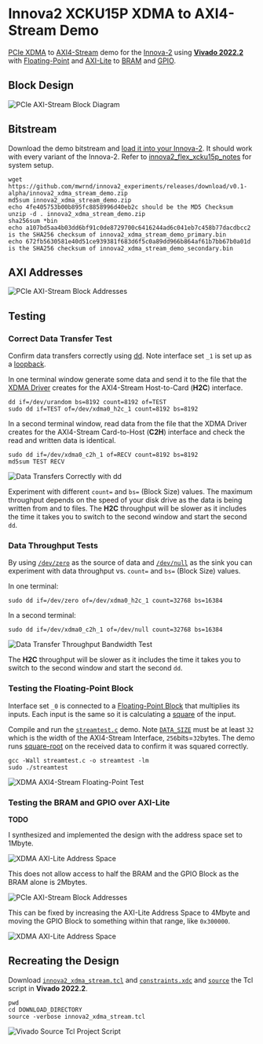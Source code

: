# Innova2 XCKU15P XDMA to AXI4-Stream Demo

[PCIe XDMA](https://docs.xilinx.com/r/en-US/pg195-pcie-dma/Introduction) to [AXI4-Stream](https://docs.xilinx.com/r/en-US/ug1399-vitis-hls/How-AXI4-Stream-Works) demo for the [Innova-2](https://www.nvidia.com/en-us/networking/ethernet/innova-2-flex/) using [**Vivado 2022.2**](https://www.xilinx.com/support/download/index.html/content/xilinx/en/downloadNav/vivado-design-tools/2022-2.html) with [Floating-Point](https://docs.xilinx.com/v/u/en-US/pg060-floating-point) and [AXI-Lite](https://www.xilinx.com/products/intellectual-property/axi_lite_ipif.html) to [BRAM](https://www.xilinx.com/products/intellectual-property/axi_bram_if_ctlr.html) and [GPIO](https://docs.xilinx.com/v/u/en-US/pg144-axi-gpio).



## Block Design

![PCIe AXI-Stream Block Diagram](img/innova2_xdma_stream_Block_Diagram.png)



## Bitstream

Download the demo bitstream and [load it into your Innova-2](https://github.com/mwrnd/innova2_flex_xcku15p_notes#loading-a-user-image). It should work with every variant of the Innova-2. Refer to [innova2_flex_xcku15p_notes](https://github.com/mwrnd/innova2_flex_xcku15p_notes) for system setup.

```
wget https://github.com/mwrnd/innova2_experiments/releases/download/v0.1-alpha/innova2_xdma_stream_demo.zip
md5sum innova2_xdma_stream_demo.zip
echo 4fe405753b00b895fc8858996d40eb2c should be the MD5 Checksum
unzip -d . innova2_xdma_stream_demo.zip
sha256sum *bin
echo a107bd5aa4b03dd6bf91c0de8729700c6416244ad6c041eb7c458b77dacdbcc2 is the SHA256 checksum of innova2_xdma_stream_demo_primary.bin
echo 672fb5630581e40d51ce939381f683d6f5c0a89dd966b864af61b7bb67b0a01d is the SHA256 checksum of innova2_xdma_stream_demo_secondary.bin
```



## AXI Addresses

![PCIe AXI-Stream Block Addresses](img/innova2_xdma_stream_AXI_Addresses.png)



## Testing

### Correct Data Transfer Test

Confirm data transfers correctly using [dd](https://manpages.ubuntu.com/manpages/focal/en/man1/dd.1.html). Note interface set `_1` is set up as a [loopback](https://en.wikipedia.org/wiki/Loopback).

In one terminal window generate some data and send it to the file that the [XDMA Driver](https://github.com/Xilinx/dma_ip_drivers) creates for the AXI4-Stream Host-to-Card (**H2C**) interface.
```
dd if=/dev/urandom bs=8192 count=8192 of=TEST
sudo dd if=TEST of=/dev/xdma0_h2c_1 count=8192 bs=8192
```

In a second terminal window, read data from the file that the XDMA Driver creates for the AXI4-Stream Card-to-Host (**C2H**) interface and check the read and written data is identical.
```
sudo dd if=/dev/xdma0_c2h_1 of=RECV count=8192 bs=8192
md5sum TEST RECV
```

![Data Transfers Correctly with dd](img/xdma_stream_data_transfer_test.png)

Experiment with different `count=` and `bs=` (Block Size) values. The maximum throughput depends on the speed of your disk drive as the data is being written from and to files. The **H2C** throughput will be slower as it includes the time it takes you to switch to the second window and start the second `dd`.



### Data Throughput Tests

By using [`/dev/zero`](https://en.wikipedia.org/wiki//dev/zero) as the source of data and [`/dev/null`](https://en.wikipedia.org/wiki/Null_device) as the sink you can experiment with data throughput vs. `count=` and `bs=` (Block Size) values.

In one terminal:
```
sudo dd if=/dev/zero of=/dev/xdma0_h2c_1 count=32768 bs=16384
```

In a second terminal:
```
sudo dd if=/dev/xdma0_c2h_1 of=/dev/null count=32768 bs=16384
```

![Data Transfer Throughput Bandwidth Test](img/xdma_stream_bandwidth_test.png)

The **H2C** throughput will be slower as it includes the time it takes you to switch to the second window and start the second `dd`.



### Testing the Floating-Point Block

Interface set `_0` is connected to a [Floating-Point Block](https://docs.xilinx.com/v/u/en-US/pg060-floating-point) that multiplies its inputs. Each input is the same so it is calculating a [square](https://en.wikipedia.org/wiki/Square_(algebra)) of the input.

Compile and run the [`streamtest.c`](streamtest.c) demo. Note [`DATA_SIZE`](https://github.com/mwrnd/innova2_experiments/blob/fbf579154788fb373e52a7d880e311496f894841/xdma_stream/streamtest.c#L30) must be at least `32` which is the width of the AXI4-Stream Interface, `256`bits=`32`bytes. The demo runs [square-root](https://en.wikipedia.org/wiki/Square_root) on the received data to confirm it was squared correctly.
```
gcc -Wall streamtest.c -o streamtest -lm
sudo ./streamtest
```

![XDMA AXI4-Stream Floating-Point Test](img/streamtest_c.png)



### Testing the BRAM and GPIO over AXI-Lite

**TODO**

I synthesized and implemented the design with the address space set to 1Mbyte.

![XDMA AXI-Lite Address Space](img/PCIe_AXI-Lite_Address_Space_set_to_1Mbyte.png)

This does not allow access to half the BRAM and the GPIO Block as the BRAM alone is 2Mbytes.

![PCIe AXI-Stream Block Addresses](img/innova2_xdma_stream_AXI_Addresses.png)

This can be fixed by increasing the AXI-Lite Address Space to 4Mbyte and moving the GPIO Block to something within that range, like `0x300000`.

![XDMA AXI-Lite Address Space](img/PCIe_AXI-Lite_Address_Space.png)



## Recreating the Design

Download [`innova2_xdma_stream.tcl`](innova2_xdma_stream.tcl) and [`constraints.xdc`](constraints.xdc) and [`source`](https://docs.xilinx.com/r/2022.2-English/ug939-vivado-designing-with-ip-tutorial/Source-the-Tcl-Script?tocId=7apMNdBzAEx4udRnUANS9A) the Tcl script in **Vivado 2022.2**.

```
pwd
cd DOWNLOAD_DIRECTORY
source -verbose innova2_xdma_stream.tcl
```
![Vivado Source Tcl Project Script](img/Vivado_source_Tcl_Project.png)

